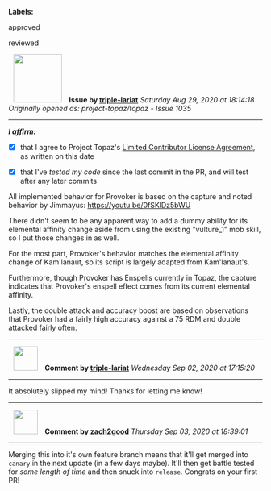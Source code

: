 **Labels:**

approved

reviewed



<a href="https://github.com/triple-lariat"><img src="https://avatars1.githubusercontent.com/u/30502556?v=4" width="96" height="96" hspace="10"></img></a> **Issue by [triple-lariat](https://github.com/triple-lariat)**
_Saturday Aug 29, 2020 at 18:14:18_
_Originally opened as: project-topaz/topaz - Issue 1035_

----

<!-- place 'x' mark between square [] brackets to affirm: -->
**_I affirm:_**
- [x] that I agree to Project Topaz's [Limited Contributor License Agreement](http://project-topaz.com/blob/release/CONTRIBUTOR_AGREEMENT.md), as written on this date
- [x] that I've _tested my code_ since the last commit in the PR, and will test after any later commits

All implemented behavior for Provoker is based on the capture and noted behavior by Jimmayus: https://youtu.be/0fSKlDz5bWU
There didn't seem to be any apparent way to add a dummy ability for its elemental affinity change aside from using the existing "vulture_1" mob skill, so I put those changes in as well.

For the most part, Provoker's behavior matches the elemental affinity change of Kam'lanaut, so its script is largely adapted from Kam'lanaut's.

Furthermore, though Provoker has Enspells currently in Topaz, the capture indicates that Provoker's enspell effect comes from its current elemental affinity. 

Lastly, the double attack and accuracy boost are based on observations that Provoker had a fairly high accuracy against a 75 RDM and double attacked fairly often. 



----
<a href="https://github.com/triple-lariat"><img src="https://avatars1.githubusercontent.com/u/30502556?v=4" width="48" height="48" hspace="10"></img></a> **Comment by [triple-lariat](https://github.com/triple-lariat)**
_Wednesday Sep 02, 2020 at 17:15:20_

----

It absolutely slipped my mind! Thanks for letting me know!



----
<a href="https://github.com/zach2good"><img src="https://avatars3.githubusercontent.com/u/1389729?v=4" width="48" height="48" hspace="10"></img></a> **Comment by [zach2good](https://github.com/zach2good)**
_Thursday Sep 03, 2020 at 18:39:01_

----

Merging this into it's own feature branch means that it'll get merged into `canary` in the next update (in a few days maybe). It'll then get battle tested for _some length of time_ and then snuck into `release`. Congrats on your first PR!
